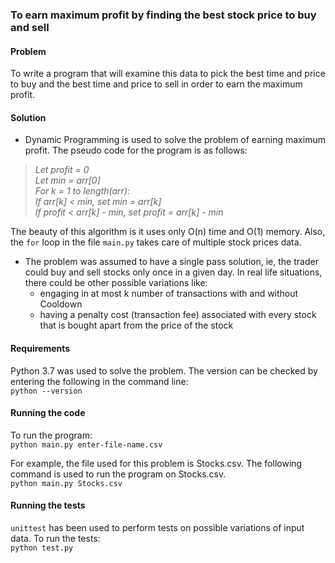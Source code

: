 ### **To earn maximum profit by finding the best stock price to buy and sell**
#### **Problem**<br />

To write a program that will examine this data to pick the best time and price to buy and the best time and price to sell in order to earn the maximum profit.

#### **Solution**<br />
- Dynamic Programming is used to solve the problem of earning maximum profit. The pseudo code for the program is as follows:<br />
><i>Let profit = 0 <br />
Let min = arr[0] <br />
For k = 1 to length(arr):<br />
 If arr[k] < min, set min = arr[k]<br />
If profit < arr[k] - min, set profit = arr[k] - min<br /></i>

The beauty of this algorithm is it uses only O(n) time and O(1) memory. Also, the `for` loop in the file `main.py` takes care of multiple stock prices data.

- The problem was assumed to have a single pass solution, ie, the trader could buy and sell stocks only once in a given day. In real life situations, there could be other possible variations like:
    * engaging in at most k number of transactions with and without Cooldown
    * having a penalty cost (transaction fee) associated with every stock that is bought apart from the price of the stock

#### **Requirements**<br />
Python 3.7 was used to solve the problem. The version can be checked by entering the following in the command line: <br />
`python --version` <br />

#### **Running the code**<br />
To run the program:<br />
`python main.py enter-file-name.csv`

For example, the file used for this problem is Stocks.csv. The following command is used to run the program on Stocks.csv. <br />
`python main.py Stocks.csv`

#### **Running the tests**<br />
`unittest` has been used to perform tests on possible variations of input data. To run the tests:<br />
`python test.py`






